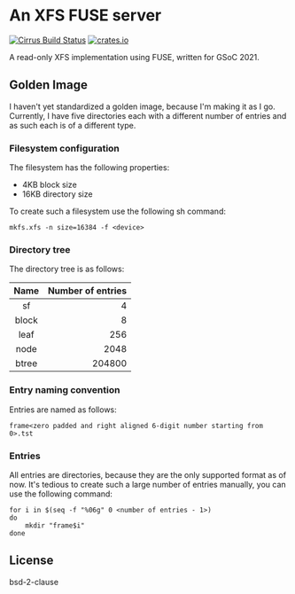 # An XFS FUSE server

[![Cirrus Build Status](https://api.cirrus-ci.com/github/KhaledEmaraDev/xfuse.svg)](https://cirrus-ci.com/github/KhaledEmaraDev/xfuse)
[![crates.io](https://meritbadge.herokuapp.com/xfuse)](https://crates.io/crates/xfuse)

A read-only XFS implementation using FUSE, written for GSoC 2021.


## Golden Image

I haven't yet standardized a golden image, because I'm making it as I go. Currently, I have five
directories each with a different number of entries and as such each is of a different type.

### Filesystem configuration

The filesystem has the following properties:

* 4KB block size
* 16KB directory size

To create such a filesystem use the following sh command:

```
mkfs.xfs -n size=16384 -f <device>
```

### Directory tree

The directory tree is as follows:

| Name  | Number of entries |
|:-----:|------------------:|
| sf    |                 4 |
| block |                 8 |
| leaf  |               256 |
| node  |              2048 |
| btree |            204800 |

### Entry naming convention

Entries are named as follows:

```
frame<zero padded and right aligned 6-digit number starting from 0>.tst
```

### Entries

All entries are directories, because they are the only supported format as of now.
It's tedious to create such a large number of entries manually, you can use the following command:

```
for i in $(seq -f "%06g" 0 <number of entries - 1>)
do
    mkdir "frame$i"
done
```

## License

bsd-2-clause

